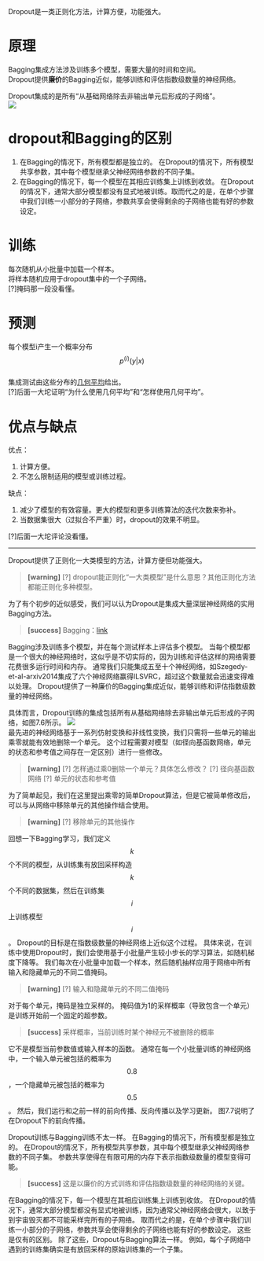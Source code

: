 <!--sec data-title="something" data-id="section0" data-show=false ces-->

Dropout是一类正则化方法，计算方便，功能强大。  

# 原理

Bagging集成方法涉及训练多个模型，需要大量的时间和空间。  
Dropout提供**廉价**的Bagging近似，能够训练和评估指数级数量的神经网络。  

Dropout集成的是所有“从基础网络除去非输出单元后形成的子网络”。  
![](http://windmissing.github.io/images_for_gitbook/Bible-DeepLearning/12.png) 

# dropout和Bagging的区别

1. 在Bagging的情况下，所有模型都是独立的。
在Dropout的情况下，所有模型共享参数，其中每个模型继承父神经网络参数的不同子集。  
2. 在Bagging的情况下，每一个模型在其相应训练集上训练到收敛。
在Dropout的情况下，通常大部分模型都没有显式地被训练。取而代之的是，在单个步骤中我们训练一小部分的子网络，参数共享会使得剩余的子网络也能有好的参数设定。  

# 训练

每次随机从小批量中加载一个样本。  
将样本随机应用于dropout集中的一个子网络。  
[?]掩码那一段没看懂。  

# 预测

每个模型i产生一个概率分布$$p^{(i)}(y|x)$$  
集成测试由这些分布的[几何平均](https://baike.baidu.com/item/%E5%87%A0%E4%BD%95%E5%B9%B3%E5%9D%87%E6%95%B0/5557084?fr=aladdin)给出。  
[?]后面一大坨证明“为什么使用几何平均”和“怎样使用几何平均”。  

# 优点与缺点

优点：  
1. 计算方便。  
2. 不怎么限制适用的模型或训练过程。  

缺点：  
1. 减少了模型的有效容量。更大的模型和更多训练算法的迭代次数来弥补。  
2. 当数据集很大（过拟合不严重）时，dropout的效果不明显。  

[?]后面一大坨评论没看懂。  

<!--endsec-->
-------------------------

Dropout提供了正则化一大类模型的方法，计算方便但功能强大。  

> **[warning]**
> [?] dropout能正则化“一大类模型”是什么意思？其他正则化方法都能正则化多种模型。

为了有个初步的近似感受，我们可以认为Dropout是集成大量深层神经网络的实用Bagging方法。  
> **[success]**
> Bagging：[link](https://windmising.gitbook.io/bible-deeplearning/0introduction-1/11bagging)

Bagging涉及训练多个模型，并在每个测试样本上评估多个模型。
当每个模型都是一个很大的神经网络时，这似乎是不切实际的，因为训练和评估这样的网络需要花费很多运行时间和内存。
通常我们只能集成五至十个神经网络，如Szegedy-et-al-arxiv2014集成了六个神经网络赢得ILSVRC，超过这个数量就会迅速变得难以处理。
Dropout提供了一种廉价的Bagging集成近似，能够训练和评估指数级数量的神经网络。

具体而言，Dropout训练的集成包括所有从基础网络除去非输出单元后形成的子网络，如图7.6所示。
![](http://windmissing.github.io/images_for_gitbook/Bible-DeepLearning/12.png)  
最先进的神经网络基于一系列仿射变换和非线性变换，我们只需将一些单元的输出乘零就能有效地删除一个单元。
这个过程需要对模型（如径向基函数网络，单元的状态和参考值之间存在一定区别）进行一些修改。  
> **[warning]**
> [?] 怎样通过乘0删除一个单元？具体怎么修改？
> [?] 径向基函数网络
> [?] 单元的状态和参考值

为了简单起见，我们在这里提出乘零的简单Dropout算法，但是它被简单修改后，可以与从网络中移除单元的其他操作结合使用。  
> **[warning]**
> [?] 移除单元的其他操作

回想一下Bagging学习，我们定义$$k$$个不同的模型，从训练集有放回采样构造$$k$$个不同的数据集，然后在训练集$$i$$上训练模型$$i$$。
Dropout的目标是在指数级数量的神经网络上近似这个过程。
具体来说，在训练中使用Dropout时，我们会使用基于小批量产生较小步长的学习算法，如随机梯度下降等。
我们每次在小批量中加载一个样本，然后随机抽样应用于网络中所有输入和隐藏单元的不同二值掩码。  
> **[warning]**
> [?] 输入和隐藏单元的不同二值掩码

对于每个单元，掩码是独立采样的。
掩码值为1的采样概率（导致包含一个单元）是训练开始前一个固定的超参数。
> **[success]**
> 采样概率，当前训练时某个神经元不被删除的概率

它不是模型当前参数值或输入样本的函数。
通常在每一个小批量训练的神经网络中，一个输入单元被包括的概率为$$0.8$$，一个隐藏单元被包括的概率为$$0.5$$。
然后，我们运行和之前一样的前向传播、反向传播以及学习更新。
图7.7说明了在Dropout下的前向传播。  

Dropout训练与Bagging训练不太一样。
在Bagging的情况下，所有模型都是独立的。
在Dropout的情况下，所有模型共享参数，其中每个模型继承父神经网络参数的不同子集。
参数共享使得在有限可用的内存下表示指数级数量的模型变得可能。  
> **[success]**
> 这是以廉价的方式训练和评估指数级数量的神经网络的关键。

在Bagging的情况下，每一个模型在其相应训练集上训练到收敛。
在Dropout的情况下，通常大部分模型都没有显式地被训练，因为通常父神经网络会很大，以致于到宇宙毁灭都不可能采样完所有的子网络。
取而代之的是，在单个步骤中我们训练一小部分的子网络，参数共享会使得剩余的子网络也能有好的参数设定。
这些是仅有的区别。
除了这些，Dropout与Bagging算法一样。
例如，每个子网络中遇到的训练集确实是有放回采样的原始训练集的一个子集。